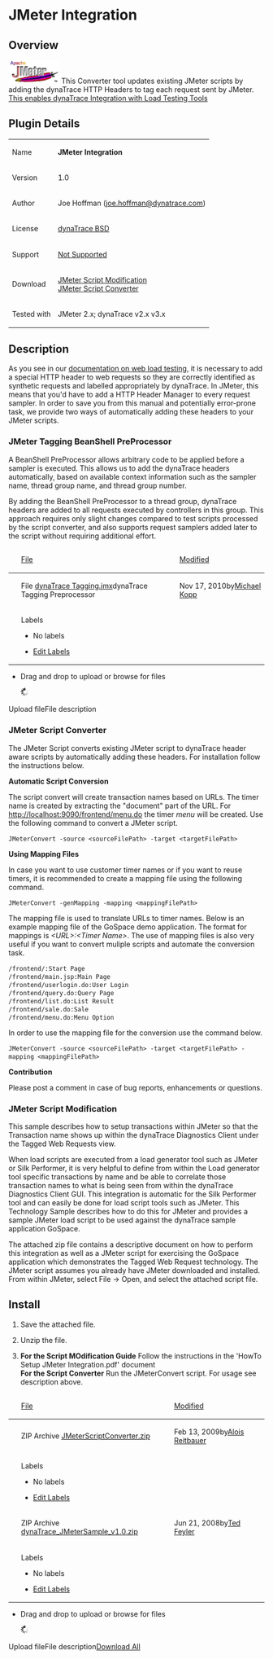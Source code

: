 <html xmlns="http://www.w3.org/1999/xhtml">
<head>
    <title>JMeter Integration</title>
    <meta http-equiv="Content-Type" content="text/html; charset=UTF-8"/>
    <meta http-equiv="X-UA-Compatible" content="IE=EmulateIE8" />
    <meta content="Scroll Wiki Publisher" name="generator"/>
    <link type="text/css" rel="stylesheet" href="css/blueprint/liquid.css" media="screen, projection"/>
    <link type="text/css" rel="stylesheet" href="css/blueprint/print.css" media="print"/>
    <link type="text/css" rel="stylesheet" href="css/content-style.css" media="screen, projection, print"/>
    <link type="text/css" rel="stylesheet" href="css/screen.css" media="screen, projection"/>
    <link type="text/css" rel="stylesheet" href="css/print.css" media="print"/>
</head>
<body>
                <h1>JMeter Integration</h1>
    <div class="section-2"  id="5144984_JMeterIntegration-Overview"  >
        <h2>Overview</h2>
    <p>
            <img src="images_community/download/attachments/5144984/icon.png" alt="images_community/download/attachments/5144984/icon.png" class="confluence-embedded-image image-center" />
        This Converter tool updates existing JMeter scripts by adding the dynaTrace HTTP Headers to tag each request sent by JMeter. <a href="JMeter_Integration.html">This enables dynaTrace Integration with Load Testing Tools</a>    </p>
    </div>
    <div class="section-2"  id="5144984_JMeterIntegration-PluginDetails"  >
        <h2>Plugin Details</h2>
    <div class="tablewrap">
        <table>
<thead class=" "></thead><tfoot class=" "></tfoot><tbody class=" ">    <tr>
            <td rowspan="1" colspan="1">
        <p>
Name    </p>
            </td>
                <td rowspan="1" colspan="1">
        <p>
<strong class=" ">JMeter Integration</strong>    </p>
            </td>
        </tr>
    <tr>
            <td rowspan="1" colspan="1">
        <p>
Version    </p>
            </td>
                <td rowspan="1" colspan="1">
        <p>
1.0    </p>
            </td>
        </tr>
    <tr>
            <td rowspan="1" colspan="1">
        <p>
Author    </p>
            </td>
                <td rowspan="1" colspan="1">
        <p>
Joe Hoffman (<a href="mailto:joe.hoffman@dynatrace.com">joe.hoffman@dynatrace.com</a>)    </p>
            </td>
        </tr>
    <tr>
            <td rowspan="1" colspan="1">
        <p>
License    </p>
            </td>
                <td rowspan="1" colspan="1">
        <p>
<a href="attachments_5275722_2_dynaTraceBSD.txt">dynaTrace BSD</a>    </p>
            </td>
        </tr>
    <tr>
            <td rowspan="1" colspan="1">
        <p>
Support    </p>
            </td>
                <td rowspan="1" colspan="1">
        <p>
<a href="https://community/display/DL/Support+Levels#SupportLevels-Community">Not Supported </a>    </p>
            </td>
        </tr>
    <tr>
            <td rowspan="1" colspan="1">
        <p>
Download    </p>
            </td>
                <td rowspan="1" colspan="1">
        <p>
<a href="attachments_5275746_1_dynaTrace_JMeterSample_v1.0.zip">JMeter Script Modification </a><br/><a href="attachments_10223677_1_JMeterScriptConverter.zip">JMeter Script Converter </a>    </p>
            </td>
        </tr>
    <tr>
            <td rowspan="1" colspan="1">
        <p>
Tested with    </p>
            </td>
                <td rowspan="1" colspan="1">
        <p>
JMeter 2.x; dynaTrace v2.x v3.x    </p>
            </td>
        </tr>
</tbody>        </table>
            </div>
    </div>
    <div class="section-2"  id="5144984_JMeterIntegration-Description"  >
        <h2>Description</h2>
    <p>
As you see in our <a href="https://community/display/DOCDT40/Integration+with+Web+Load+Testing+and+Monitoring+Tools">documentation on web load testing</a>, it is necessary to add a special HTTP header to web requests so they are correctly identified as synthetic requests and labelled appropriately by dynaTrace. In JMeter, this means that you'd have to add a HTTP Header Manager to every request sampler. In order to save you from this manual and potentially error-prone task, we provide two ways of automatically adding these headers to your JMeter scripts.    </p>
    <div class="section-3"  id="5144984_JMeterIntegration-JMeterTaggingBeanShellPreProcessor"  >
        <h3>JMeter Tagging BeanShell PreProcessor</h3>
    <p>
A BeanShell PreProcessor allows arbitrary code to be applied before a sampler is executed. This allows us to add the dynaTrace headers automatically, based on available context information such as the sampler name, thread group name, and thread group number.    </p>
    <p>
By adding the BeanShell PreProcessor to a thread group, dynaTrace headers are added to all requests executed by controllers in this group. This approach requires only slight changes compared to test scripts processed by the script converter, and also supports request samplers added later to the script without requiring additional effort.    </p>
    <p>
    </p>
    <div class="tablewrap">
        <table>
<thead class=" ">    <tr>
            <td rowspan="1" colspan="1">
        <p>
&nbsp;    </p>
            </td>
                <td rowspan="1" colspan="1">
        <p>
<a href="JMeter_Integration.html">File</a>    </p>
            </td>
                <td rowspan="1" colspan="1">
        <p>
<a href="JMeter_Integration.html">Modified</a>    </p>
            </td>
        </tr>
</thead><tfoot class=" "></tfoot><tbody class=" ">    <tr>
            <td rowspan="1" colspan="1">
                </td>
                <td rowspan="1" colspan="1">
        <p>
File                    <a href="https://community/download/attachments/5144984/dynaTrace%20Tagging.jmx?api=v2">dynaTrace Tagging.jmx</a>dynaTrace Tagging Preprocessor    </p>
            </td>
                <td rowspan="1" colspan="1">
        <p>
Nov 17, 2010by<a href="    /community/display/~michael.kopp@compuware.com ">Michael Kopp</a>    </p>
            </td>
        </tr>
    <tr>
            <td rowspan="1" colspan="1">
                </td>
                <td rowspan="1" colspan="2">
        <p>
    </p>
    <p>
Labels    </p>
<ul class="label-list has-pen "><li class="no-labels-message ">    <p>
No labels    </p>
</li><li class="labels-edit-container ">    <p>
<a href="JMeter_Integration.html">Edit Labels</a>    </p>
</li></ul>    <p>
    </p>
            </td>
        </tr>
</tbody>        </table>
            </div>
<ul class=" "><li class="drop-zone-text hidden ">    <p>
Drag and drop to upload or browse for files    </p>
            <img src="images_community/images/icons/wait.gif" alt="images_community/images/icons/wait.gif" class="plugin_attachments_dropzone_uploadwaiticon" />
        </li></ul>    <p>
Upload fileFile description    </p>
    </div>
    <div class="section-3"  id="5144984_JMeterIntegration-JMeterScriptConverter"  >
        <h3>JMeter Script Converter</h3>
    <p>
The JMeter Script converts existing JMeter script to dynaTrace header aware scripts by automatically adding these headers. For installation follow the instructions below.    </p>
    <p>
<strong class=" ">Automatic Script Conversion</strong>    </p>
    <p>
The script convert will create transaction names based on URLs. The timer name is created by extracting the &quot;document&quot; part of the URL. For <a href="http://localhost:9090/frontend/menu.do">http://localhost:9090/frontend/menu.do</a> the timer <i class=" ">menu</i> will be created. Use the following command to convert a JMeter script.    </p>
    <div class="confbox programlisting">
                <div class="content">
        <pre><code>JMeterConvert -source &lt;sourceFilePath&gt; -target &lt;targetFilePath&gt;</code></pre>
        </div>
    </div>
    <p>
<strong class=" ">Using Mapping Files</strong>    </p>
    <p>
In case you want to use customer timer names or if you want to reuse timers, it is recommended to create a mapping file using the following command.    </p>
    <div class="confbox programlisting">
                <div class="content">
        <pre><code>JMeterConvert -genMapping -mapping &lt;mappingFilePath&gt;</code></pre>
        </div>
    </div>
    <p>
The mapping file is used to translate URLs to timer names. Below is an example mapping file of the GoSpace demo application. The format for mappings is <i class=" ">&lt;URL&gt;:&lt;Timer Name&gt;</i>. The use of mapping files is also very useful if you want to convert muliple scripts and automate the conversion task.    </p>
    <div class="confbox programlisting">
                <div class="content">
        <pre><code>/frontend/:Start Page
/frontend/main.jsp:Main Page
/frontend/userlogin.do:User Login
/frontend/query.do:Query Page
/frontend/list.do:List Result
/frontend/sale.do:Sale
/frontend/menu.do:Menu Option</code></pre>
        </div>
    </div>
    <p>
In order to use the mapping file for the conversion use the command below.    </p>
    <div class="confbox programlisting">
                <div class="content">
        <pre><code>JMeterConvert -source &lt;sourceFilePath&gt; -target &lt;targetFilePath&gt; -mapping &lt;mappingFilePath&gt;</code></pre>
        </div>
    </div>
    <p>
<strong class=" ">Contribution</strong>    </p>
    <p>
Please post a comment in case of bug reports, enhancements or questions.    </p>
    </div>
    <div class="section-3"  id="5144984_JMeterIntegration-JMeterScriptModification"  >
        <h3>JMeter Script Modification</h3>
    <p>
This sample describes how to setup transactions within JMeter so that the Transaction name shows up within the dynaTrace Diagnostics Client under the Tagged Web Requests view.    </p>
    <p>
When load scripts are executed from a load generator tool such as JMeter or Silk Performer, it is very helpful to define from within the Load generator tool specific transactions by name and be able to correlate those transaction names to what is being seen from within the dynaTrace Diagnostics Client GUI. This integration is automatic for the Silk Performer tool and can easily be done for load script tools such as JMeter. This Technology Sample describes how to do this for JMeter and provides a sample JMeter load script to be used against the dynaTrace sample application GoSpace.    </p>
    <p>
The attached zip file contains a descriptive document on how to perform this integration as well as a JMeter script for exercising the GoSpace application which demonstrates the Tagged Web Request technology. The JMeter script assumes you already have JMeter downloaded and installed. From within JMeter, select File -&gt; Open, and select the attached script file.    </p>
    </div>
    </div>
    <div class="section-2"  id="5144984_JMeterIntegration-Install"  >
        <h2>Install</h2>
    <div class="confbox panel">
    <ol class=" "><li class=" ">    <p>
Save the attached file.    </p>
</li><li class=" ">    <p>
Unzip the file.    </p>
</li><li class=" ">    <p>
<strong class=" ">For the Script MOdification Guide</strong> Follow the instructions in the 'HowTo Setup JMeter Integration.pdf' document<br/><strong class=" ">For the Script Converter</strong> Run the JMeterConvert script. For usage see description above.    </p>
</li></ol>    </div>
    <p>
    </p>
    <div class="tablewrap">
        <table>
<thead class=" ">    <tr>
            <td rowspan="1" colspan="1">
        <p>
&nbsp;    </p>
            </td>
                <td rowspan="1" colspan="1">
        <p>
<a href="JMeter_Integration.html">File</a>    </p>
            </td>
                <td rowspan="1" colspan="1">
        <p>
<a href="JMeter_Integration.html">Modified</a>    </p>
            </td>
        </tr>
</thead><tfoot class=" "></tfoot><tbody class=" ">    <tr>
            <td rowspan="1" colspan="1">
                </td>
                <td rowspan="1" colspan="1">
        <p>
ZIP Archive                    <a href="https://community/download/attachments/5144984/JMeterScriptConverter.zip?api=v2">JMeterScriptConverter.zip</a>    </p>
            </td>
                <td rowspan="1" colspan="1">
        <p>
Feb 13, 2009by<a href="    /community/display/~alois.reitbauer@compuware.com ">Alois Reitbauer</a>    </p>
            </td>
        </tr>
    <tr>
            <td rowspan="1" colspan="1">
                </td>
                <td rowspan="1" colspan="2">
        <p>
    </p>
    <p>
Labels    </p>
<ul class="label-list has-pen "><li class="no-labels-message ">    <p>
No labels    </p>
</li><li class="labels-edit-container ">    <p>
<a href="JMeter_Integration.html">Edit Labels</a>    </p>
</li></ul>    <p>
    </p>
            </td>
        </tr>
    <tr>
            <td rowspan="1" colspan="1">
                </td>
                <td rowspan="1" colspan="1">
        <p>
ZIP Archive                    <a href="https://community/download/attachments/5144984/dynaTrace_JMeterSample_v1.0.zip?api=v2">dynaTrace_JMeterSample_v1.0.zip</a>    </p>
            </td>
                <td rowspan="1" colspan="1">
        <p>
Jun 21, 2008by<a href="    /community/display/~ted.feyler@compuware.com ">Ted Feyler</a>    </p>
            </td>
        </tr>
    <tr>
            <td rowspan="1" colspan="1">
                </td>
                <td rowspan="1" colspan="2">
        <p>
    </p>
    <p>
Labels    </p>
<ul class="label-list has-pen "><li class="no-labels-message ">    <p>
No labels    </p>
</li><li class="labels-edit-container ">    <p>
<a href="JMeter_Integration.html">Edit Labels</a>    </p>
</li></ul>    <p>
    </p>
            </td>
        </tr>
</tbody>        </table>
            </div>
<ul class=" "><li class="drop-zone-text hidden ">    <p>
Drag and drop to upload or browse for files    </p>
            <img src="images_community/images/icons/wait.gif" alt="images_community/images/icons/wait.gif" class="plugin_attachments_dropzone_uploadwaiticon" />
        </li></ul>    <p>
Upload fileFile description<a href="https://community/pages/downloadallattachments.action?pageId=5144984">Download All</a>    </p>
    </div>
            </div>
        </div>
        <div class="footer">
        </div>
    </div>
</body>
</html>
